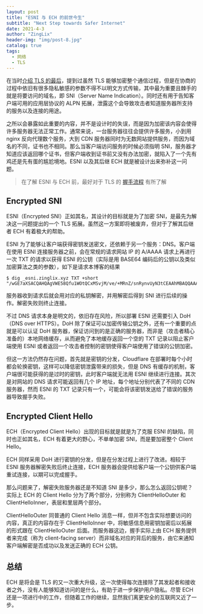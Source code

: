 ```yaml
---
layout: post
title: "ESNI 与 ECH 的前世今生"
subtitle: "Next Step towards Safer Internet"
date: 2021-4-3
author: "ZingLix"
header-img: "img/post-8.jpg"
catalog: true
tags:
  - 网络
  - TLS
---
```


在当时[介绍 TLS 的最后](/2019/05/07/tls-handshake/#总结)，提到过虽然 TLS 能够加密整个通信过程，但是在协商的过程中依旧有很多隐私敏感的参数不得不以明文方式传输，其中最为重要且棘手的就是将要访问的域名，即 SNI（Server Name Indication）。同时还有用于告知客户端可用的应用层协议的 ALPN 拓展，泄露这个会导致攻击者知道服务器所支持的服务以及连接的用途。

之所以会暴露如此重要的内容，并不是设计时的失误，而是因为加密该内容会使得许多服务器无法正常工作。通常来说，一台服务器往往会提供许多服务，小到用 nginx 反向代理数个服务，大到 CDN 服务器同时为无数网站提供服务，而因为域名的不同，证书也不相同。那么当客户端访问服务的时候必须指明 SNI，服务器才知道应该返回哪个证书，但客户端收到证书前又没有办法加密，就陷入了一个先有鸡还是先有蛋的尴尬境地。ESNI 以及其后继 ECH 就是被设计出来弥补这一问题。

> 在了解 ESNI 与 ECH 前，最好对于 TLS 的 [握手流程](/2019/05/07/tls-handshake/#握手流程) 有所了解

## Encrypted SNI

ESNI（Encrypted SNI）正如其名，其设计的目标就是为了加密 SNI，是最先为解决这一问题提出的一个 TLS 拓展。虽然这一方案即将被废弃，但对于了解其后继者 ECH 有着极大的帮助。

ESNI 为了能够让客户端获得密钥发送密文，还依赖于另一个服务：DNS。客户端在使用 ESNI 连接服务器之前，会在常规的请求网站 IP 的 A/AAAA 请求上再进行一次 TXT 的请求以获得 ESNI 的公钥（实际是用 BASE64 编码后的公钥以及类似加密算法之类的参数），如下是请求本博客的结果

```
$ dig _esni.zinglix.xyz TXT +short
"/wGE7aXSACQAHQAgVWE58Qfu1WOtQCxMSvjM/ve/+MRnZ/snRynvUyN3tCEAAhMBAQQAAAAAYGQd8AAAAABgbAbwAAA="
```

服务器收到请求后就会用对应的私钥解密，并用解密后得到 SNI 进行后续的操作。解密失败则终止连接。

不过 DNS 请求本身是明文的，依旧存在风险，所以部署 ESNI 还需要引入 DoH（DNS over HTTPS）。DoH 除了保证可以加密传输公钥之外，还有一个重要的点就是可以认证 DoH 服务器，保证访问到的是正确的服务器，而非是（攻击者精心准备的）本地网络缓存，从而避免了本地缓存返回一个空的 TXT 记录以阻止客户端使用 ESNI 或者返回一个攻击者控制的密钥使得客户端使用了错误的公钥加密。

但这一方法仍然存在问题，首先就是密钥的分发，Cloudflare 在部署时每个小时都会轮换密钥，这样可以降低密钥泄露带来的损失，但是 DNS 有缓存的机制，客户端很可能获得的是过时的密钥，此时客户端就无法用 ESNI 继续进行连接。其次是对网站的 DNS 请求可能返回有几个 IP 地址，每个地址分别代表了不同的 CDN 服务器，然而 ESNI 的 TXT 记录只有一个，可能会将该密钥发送给了错误的服务器导致握手失败。

## Encrypted Client Hello

ECH（Encrypted Client Hello）出现的目标就是就是为了克服 ESNI 的缺陷，同时也正如其名，ECH 有着更大的野心，不单单加密 SNI，而是要加密整个 Client Hello。

ECH 同样采用 DoH 进行密钥的分发，但是在分发过程上进行了改进。相较于 ESNI 服务器解密失败后终止连接，ECH 服务器会提供给客户端一个公钥供客户端重试连接，以期可以完成握手。

那么问题来了，解密失败服务器还是不知道 SNI 是多少，那么怎么返回公钥呢？实际上 ECH 的 Client Hello 分为了两个部分，分别称为 ClientHelloOuter 和 ClientHelloInner，表层和里层两个部分。

ClientHelloOuter 同普通的 Client Hello 消息一样，但并不包含实际想要访问的内容，真正的内容存在于 ClientHelloInner 中，将敏感信息用密钥加密后以拓展的形式跟在 ClientHelloOuter 后面。而服务器这边，握手实际上由 ECH 服务提供者来完成（称为 client-facing server）而非域名对应的背后的服务，由它来通知客户端解密是否成功以及发送正确的 ECH 公钥。

## 总结

ECH 是将会是 TLS 的又一次重大升级，这一次使得每次连接除了其发起者和接收者之外，没有人能够知道访问的是什么，有助于进一步保护用户隐私。尽管 ECH 还是一项进行中的工作，但随着工作的继续，显然我们离更安全的互联网又近了一步。